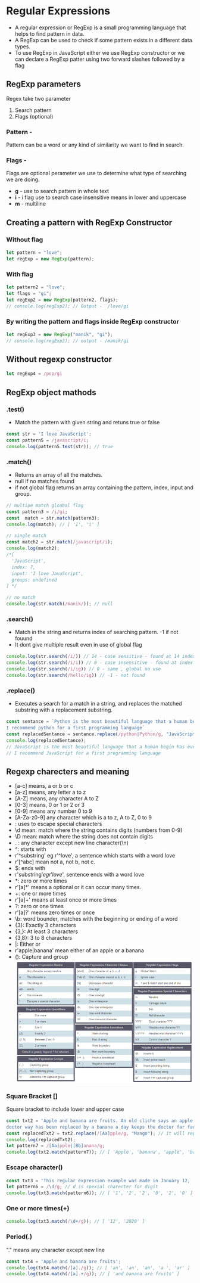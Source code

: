 # Regular Expressions
 - A regular expression or RegExp is a small programming language that helps to find pattern in data.
 - A RegExp can be used to check if some pattern exists in a different data types.
 - To use RegExp in JavaScript either we use RegExp constructor or we can declare a RegExp patter using two forward slashes followed by a flag

## RegExp parameters 
Regex take two parameter 
1. Search pattern
2. Flags (optional)

### Pattern - 
Pattern can be a word or any kind of similarity we want to find in search. 
### Flags - 
Flags are optional perameter we use to determine what type of searching we are doing.

- **g** - use to search pattern in whole text
- **i** - i flag use to search case insensitive means in lower and uppercase
- **m** - multiline


## Creating a pattern with RegExp Constructor 

### Without flag
```js
let pattern = "love";
let regExp = new RegExp(pattern);
```

### With flag
```js
let pattern2 = "love";
let flags = "gi";
let regExp2 = new RegExp(pattern2, flags);
// console.log(regExp2); // Output -  /love/gi
```

### By writing the  pattern and flags inside RegExp constructor
```js
let regExp3 = new RegExp("manik", "gi");
// console.log(regExp3); // output - /manik/gi
```

## Without regexp constructor
```js
let regExp4 = /pop/gi
```

## RegExp object mathods 

### .test()
- Match the pattern with given string and retuns true or false
```js
const str = 'I love JavaScript';
const pattern5 = /javascript/i;
console.log(pattern5.test(str)); // true
```

### .match()
- Returns an array of all the matches.
- null if no matches found
- if not global flag returns an array containing the pattern, index, input and group.

```js
// multipe match gloabal flag 
const pattern3 = /i/gi;
const  match = str.match(pattern3);
console.log(match); // [ 'I', 'i' ]
```

```js
// single match
const match2 = str.match(/javascript/i);
console.log(match2); 
/*[
  'JavaScript',
  index: 7,
  input: 'I love JavaScript',
  groups: undefined
] */
```

```js
// no match 
console.log(str.match(/manik/)); // null
```

### .search()
- Match in the string and returns index of searching pattern. -1 if not fouund
- It dont give multiple result even in use of global flag
```js
console.log(str.search(/i/)) // 14 - case sensitive - found at 14 index
console.log(str.search(/i/i)) // 0 - case insensitive - found at index 0
console.log(str.search(/i/ig)) // 0 - same , global no use
console.log(str.search(/hello/ig)) // -1 - not found
```

### .replace()
- Executes a search for a match in a string, and replaces the matched substring with a replacement substring.
```js
const sentance = `Python is the most beautiful language that a human begin has ever created.\
I recommend python for a first programming language`
const replacedSentance = sentance.replace(/python|Python/g, "JavaScript");
console.log(replacedSentance);
// JavaScript is the most beautiful language that a human begin has ever created.
// I recommend JavaScript for a first programming language
```

## Regexp charecters and meaning 
 - [a-c] means, a or b or c
 - [a-z] means, any letter a to z
 - [A-Z] means, any character A to Z
 - [0-3] means, 0 or 1 or 2 or 3
 - [0-9] means any number 0 to 9
 - [A-Za-z0-9] any character which is a to z, A to Z, 0 to 9
 - \: uses to escape special characters
 - \d mean: match where the string contains digits (numbers from 0-9)
 - \D mean: match where the string does not contain digits
 - . : any character except new line character(\n)
 - ^: starts with
 - r'^substring' eg r'^love', a sentence which starts with a word love
 - r'[^abc] mean not a, not b, not c.
 - $: ends with
 - r'substring$' eg r'love$', sentence ends with a word love
 - *: zero or more times
 - r'[a]*' means a optional or it can occur many times.
 - +: one or more times
 - r'[a]+' means at least once or more times
 - ?: zero or one times
 - r'[a]?' means zero times or once
 - \b: word bounder, matches with the beginning or ending of a word
 - {3}: Exactly 3 characters
 - {3,}: At least 3 characters
 - {3,8}: 3 to 8 characters
 - |: Either or
 - r'apple|banana' mean either of an apple or a banana
 - (): Capture and group
 ![Alt text](regex.png)

 ### Square Bracket []
 Square bracket to include lower and upper case
 ```js
 const txt2 = 'Apple and banana are fruits. An old cliche says an apple a day keeps the \
 doctor way has been replaced by a banana a day keeps the doctor far far away. '
 const replacedTxt2 = txt2.replace(/[Aa]pple/g, "Mango"); // it will replace substring with A or a;
 console.log(replacedTxt2);
let pattern7 = /[Aa]pple|[Bb]anana/g;
console.log(txt2.match(pattern7)); // [ 'Apple', 'banana', 'apple', 'banana' ]
```

### Escape character(\)

```js
const txt3 = 'This regular expression example was made in January 12,  2020.'
let pattern6 = /\d/g; // d is spexial charecter for digit
console.log(txt3.match(pattern6)); // [ '1', '2', '2', '0', '2', '0' ]
```

### One or more times(+) 
```js
console.log(txt3.match(/\d+/g)); // [ '12', '2020' ]
```

### Period(.)
"." means any character except new line
```js
const txt4 = 'Apple and banana are fruits';
console.log(txt4.match(/[a]./g)); // [ 'an', 'an', 'an', 'a ', 'ar' ]
console.log(txt4.match(/[a].+/g)); // [ 'and banana are fruits' ]
```